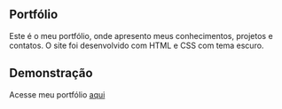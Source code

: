 ## Portfólio
Este é o meu portfólio, onde apresento meus conhecimentos, projetos e contatos. O site foi desenvolvido com HTML e CSS com tema escuro.

## Demonstração
Acesse meu portfólio [aqui](https://luizhenrique1304.github.io/Portf-lio/)
